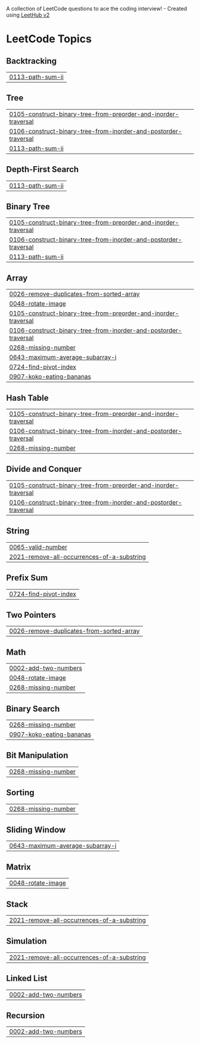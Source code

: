 A collection of LeetCode questions to ace the coding interview! - Created using [LeetHub v2](https://github.com/arunbhardwaj/LeetHub-2.0)
<!---LeetCode Topics Start-->
# LeetCode Topics
## Backtracking
|  |
| ------- |
| [0113-path-sum-ii](https://github.com/hritvik715/DSA_PART_2/tree/master/0113-path-sum-ii) |
## Tree
|  |
| ------- |
| [0105-construct-binary-tree-from-preorder-and-inorder-traversal](https://github.com/hritvik715/DSA_PART_2/tree/master/0105-construct-binary-tree-from-preorder-and-inorder-traversal) |
| [0106-construct-binary-tree-from-inorder-and-postorder-traversal](https://github.com/hritvik715/DSA_PART_2/tree/master/0106-construct-binary-tree-from-inorder-and-postorder-traversal) |
| [0113-path-sum-ii](https://github.com/hritvik715/DSA_PART_2/tree/master/0113-path-sum-ii) |
## Depth-First Search
|  |
| ------- |
| [0113-path-sum-ii](https://github.com/hritvik715/DSA_PART_2/tree/master/0113-path-sum-ii) |
## Binary Tree
|  |
| ------- |
| [0105-construct-binary-tree-from-preorder-and-inorder-traversal](https://github.com/hritvik715/DSA_PART_2/tree/master/0105-construct-binary-tree-from-preorder-and-inorder-traversal) |
| [0106-construct-binary-tree-from-inorder-and-postorder-traversal](https://github.com/hritvik715/DSA_PART_2/tree/master/0106-construct-binary-tree-from-inorder-and-postorder-traversal) |
| [0113-path-sum-ii](https://github.com/hritvik715/DSA_PART_2/tree/master/0113-path-sum-ii) |
## Array
|  |
| ------- |
| [0026-remove-duplicates-from-sorted-array](https://github.com/hritvik715/DSA_PART_2/tree/master/0026-remove-duplicates-from-sorted-array) |
| [0048-rotate-image](https://github.com/hritvik715/DSA_PART_2/tree/master/0048-rotate-image) |
| [0105-construct-binary-tree-from-preorder-and-inorder-traversal](https://github.com/hritvik715/DSA_PART_2/tree/master/0105-construct-binary-tree-from-preorder-and-inorder-traversal) |
| [0106-construct-binary-tree-from-inorder-and-postorder-traversal](https://github.com/hritvik715/DSA_PART_2/tree/master/0106-construct-binary-tree-from-inorder-and-postorder-traversal) |
| [0268-missing-number](https://github.com/hritvik715/DSA_PART_2/tree/master/0268-missing-number) |
| [0643-maximum-average-subarray-i](https://github.com/hritvik715/DSA_PART_2/tree/master/0643-maximum-average-subarray-i) |
| [0724-find-pivot-index](https://github.com/hritvik715/DSA_PART_2/tree/master/0724-find-pivot-index) |
| [0907-koko-eating-bananas](https://github.com/hritvik715/DSA_PART_2/tree/master/0907-koko-eating-bananas) |
## Hash Table
|  |
| ------- |
| [0105-construct-binary-tree-from-preorder-and-inorder-traversal](https://github.com/hritvik715/DSA_PART_2/tree/master/0105-construct-binary-tree-from-preorder-and-inorder-traversal) |
| [0106-construct-binary-tree-from-inorder-and-postorder-traversal](https://github.com/hritvik715/DSA_PART_2/tree/master/0106-construct-binary-tree-from-inorder-and-postorder-traversal) |
| [0268-missing-number](https://github.com/hritvik715/DSA_PART_2/tree/master/0268-missing-number) |
## Divide and Conquer
|  |
| ------- |
| [0105-construct-binary-tree-from-preorder-and-inorder-traversal](https://github.com/hritvik715/DSA_PART_2/tree/master/0105-construct-binary-tree-from-preorder-and-inorder-traversal) |
| [0106-construct-binary-tree-from-inorder-and-postorder-traversal](https://github.com/hritvik715/DSA_PART_2/tree/master/0106-construct-binary-tree-from-inorder-and-postorder-traversal) |
## String
|  |
| ------- |
| [0065-valid-number](https://github.com/hritvik715/DSA_PART_2/tree/master/0065-valid-number) |
| [2021-remove-all-occurrences-of-a-substring](https://github.com/hritvik715/DSA_PART_2/tree/master/2021-remove-all-occurrences-of-a-substring) |
## Prefix Sum
|  |
| ------- |
| [0724-find-pivot-index](https://github.com/hritvik715/DSA_PART_2/tree/master/0724-find-pivot-index) |
## Two Pointers
|  |
| ------- |
| [0026-remove-duplicates-from-sorted-array](https://github.com/hritvik715/DSA_PART_2/tree/master/0026-remove-duplicates-from-sorted-array) |
## Math
|  |
| ------- |
| [0002-add-two-numbers](https://github.com/hritvik715/DSA_PART_2/tree/master/0002-add-two-numbers) |
| [0048-rotate-image](https://github.com/hritvik715/DSA_PART_2/tree/master/0048-rotate-image) |
| [0268-missing-number](https://github.com/hritvik715/DSA_PART_2/tree/master/0268-missing-number) |
## Binary Search
|  |
| ------- |
| [0268-missing-number](https://github.com/hritvik715/DSA_PART_2/tree/master/0268-missing-number) |
| [0907-koko-eating-bananas](https://github.com/hritvik715/DSA_PART_2/tree/master/0907-koko-eating-bananas) |
## Bit Manipulation
|  |
| ------- |
| [0268-missing-number](https://github.com/hritvik715/DSA_PART_2/tree/master/0268-missing-number) |
## Sorting
|  |
| ------- |
| [0268-missing-number](https://github.com/hritvik715/DSA_PART_2/tree/master/0268-missing-number) |
## Sliding Window
|  |
| ------- |
| [0643-maximum-average-subarray-i](https://github.com/hritvik715/DSA_PART_2/tree/master/0643-maximum-average-subarray-i) |
## Matrix
|  |
| ------- |
| [0048-rotate-image](https://github.com/hritvik715/DSA_PART_2/tree/master/0048-rotate-image) |
## Stack
|  |
| ------- |
| [2021-remove-all-occurrences-of-a-substring](https://github.com/hritvik715/DSA_PART_2/tree/master/2021-remove-all-occurrences-of-a-substring) |
## Simulation
|  |
| ------- |
| [2021-remove-all-occurrences-of-a-substring](https://github.com/hritvik715/DSA_PART_2/tree/master/2021-remove-all-occurrences-of-a-substring) |
## Linked List
|  |
| ------- |
| [0002-add-two-numbers](https://github.com/hritvik715/DSA_PART_2/tree/master/0002-add-two-numbers) |
## Recursion
|  |
| ------- |
| [0002-add-two-numbers](https://github.com/hritvik715/DSA_PART_2/tree/master/0002-add-two-numbers) |
<!---LeetCode Topics End-->